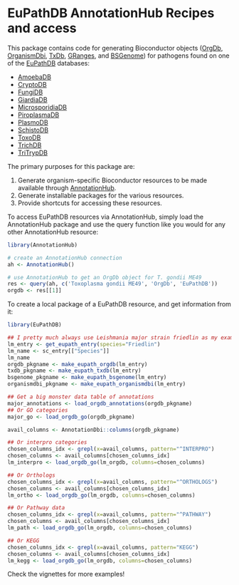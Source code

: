 # EuPathDB AnnotationHub Recipes and access

This package contains code for generating Bioconductor objects
([OrgDb](https://bioconductor.org/packages/release/BiocViews.html#___OrgDb),
[OrganismDbi](https://bioconductor.org/packages/release/bioc/html/OrganismDbi.html),
[TxDb](https://bioconductor.org/packages/release/BiocViews.html#___TxDb),
[GRanges](https://bioconductor.org/packages/release/bioc/html/GenomicRanges.html), and
[BSGenome](https://bioconductor.org/packages/release/bioc/html/BSgenome.html)) for pathogens found
on one of the [EuPathDB](http://eupathdb.org/eupathdb/) databases:

- [AmoebaDB](http://amoebadb.org/)
- [CryptoDB](http://cryptodb.org/)
- [FungiDB](http://fungidb.org/)
- [GiardiaDB](http://giardiadb.org/)
- [MicrosporidiaDB](http://microsporidiadb.org/)
- [PiroplasmaDB](http://piroplasmadb.org/)
- [PlasmoDB](http://plasmodb.org/)
- [SchistoDB](http://schistodb.net/)
- [ToxoDB](http://toxodb.org/)
- [TrichDB](http://trichdb.org/)
- [TriTrypDB](http://tritrypdb.org/)

The primary purposes for this package are:

1.  Generate organism-specific Bioconductor resources to be made available through
[AnnotationHub](https://bioconductor.org/packages/release/bioc/html/AnnotationHub.html).
2.  Generate installable packages for the various resources.
3.  Provide shortcuts for accessing these resources.

To access EuPathDB resources via AnnotationHub, simply load the AnnotationHub package and use the
query function like you would for any other AnnotationHub resource:

```r
library(AnnotationHub)

# create an AnnotationHub connection
ah <- AnnotationHub()

# use AnnotationHub to get an OrgDb object for T. gondii ME49
res <- query(ah, c('Toxoplasma gondii ME49', 'OrgDb', 'EuPathDB'))
orgdb <- res[[1]]
```

To create a local package of a EuPathDB resource, and get information from it:

```r
library(EuPathDB)

## I pretty much always use Leishmania major strain friedlin as my example.
lm_entry <- get_eupath_entry(species="Friedlin")
lm_name <- sc_entry[["Species"]]
lm_name
orgdb_pkgname <- make_eupath_orgdb(lm_entry)
txdb_pkgname <- make_eupath_txdb(lm_entry)
bsgenome_pkgname <- make_eupath_bsgenome(lm_entry)
organismdbi_pkgname <- make_eupath_organismdbi(lm_entry)

## Get a big monster data table of annotations
major_annotations <- load_orgdb_annotations(orgdb_pkgname)
## Or GO categories
major_go <- load_orgdb_go(orgdb_pkgname)

avail_columns <- AnnotationDbi::columns(orgdb_pkgname)

## Or interpro categories
chosen_columns_idx <- grepl(x=avail_columns, pattern="^INTERPRO")
chosen_columns <- avail_columns[chosen_columns_idx]
lm_interpro <- load_orgdb_go(lm_orgdb, columns=chosen_columns)

## Or Orthologs
chosen_columns_idx <- grepl(x=avail_columns, pattern="^ORTHOLOGS")
chosen_columns <- avail_columns[chosen_columns_idx]
lm_ortho <- load_orgdb_go(lm_orgdb, columns=chosen_columns)

## Or Pathway data
chosen_columns_idx <- grepl(x=avail_columns, pattern="^PATHWAY")
chosen_columns <- avail_columns[chosen_columns_idx]
lm_path <- load_orgdb_go(lm_orgdb, columns=chosen_columns)

## Or KEGG
chosen_columns_idx <- grepl(x=avail_columns, pattern="KEGG")
chosen_columns <- avail_columns[chosen_columns_idx]
lm_kegg <- load_orgdb_go(lm_orgdb, columns=chosen_columns)
```

Check the vignettes for more examples!
